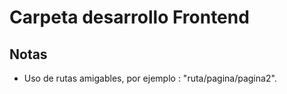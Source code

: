 # Carpeta desarrollo Frontend

## Notas
* Uso de rutas amigables, por ejemplo : "ruta/pagina/pagina2".
